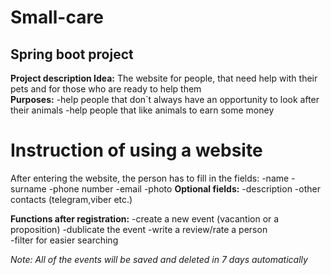 # Small-care

## Spring boot project 

**Project description
Idea:** The website for people, that need help with their pets and for those who are ready to help them  
**Purposes:**
-help people that don`t always have an opportunity to look after their animals
-help people that like animals to earn some money

# Instruction of using a website
After entering the website, the person has to fill in the fields:
-name
-surname
-phone number
-email
-photo
**Optional fields:**
-description
-other contacts (telegram,viber etc.)

**Functions after registration:**
-create a new event (vacantion or a proposition)
-dublicate the event
-write a review/rate a person  	
-filter for easier searching

*Note: All of the events will be saved and deleted in 7 days automatically*


